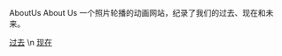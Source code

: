 AboutUs
About Us 一个照片轮播的动画网站，纪录了我们的过去、现在和未来。

[过去](https://ez4dc.github.io/AboutUs/iloveu.html) \n
[现在](https://ez4dc.github.io/AboutUs/vedio.html) 

